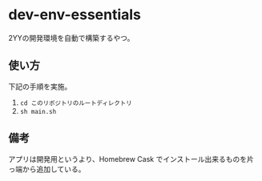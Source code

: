 # dev-env-essentials
2YYの開発環境を自動で構築するやつ。

## 使い方

下記の手順を実施。

1. `cd このリポジトリのルートディレクトリ`
2. `sh main.sh`

## 備考

アプリは開発用というより、Homebrew Cask でインストール出来るものを片っ端から追加している。
